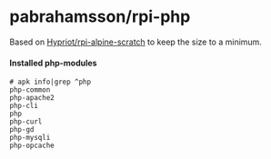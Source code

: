 # pabrahamsson/rpi-php

Based on [Hypriot/rpi-alpine-scratch](https://hub.docker.com/r/hypriot/rpi-alpine-scratch/) to keep the size to a minimum.

#### Installed php-modules
```
# apk info|grep ^php
php-common
php-apache2
php-cli
php
php-curl
php-gd
php-mysqli
php-opcache
```
